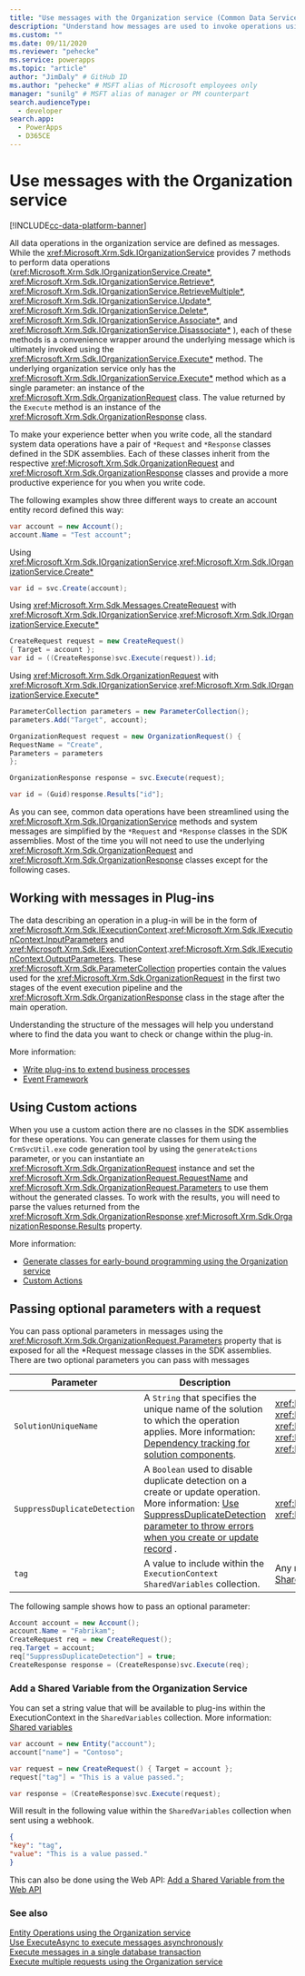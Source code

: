 ```yaml
---
title: "Use messages with the Organization service (Common Data Service) | Microsoft Docs" # Intent and product brand in a unique string of 43-59 chars including spaces
description: "Understand how messages are used to invoke operations using the organization service." # 115-145 characters including spaces. This abstract displays in the search result.
ms.custom: ""
ms.date: 09/11/2020
ms.reviewer: "pehecke"
ms.service: powerapps
ms.topic: "article"
author: "JimDaly" # GitHub ID
ms.author: "pehecke" # MSFT alias of Microsoft employees only
manager: "sunilg" # MSFT alias of manager or PM counterpart
search.audienceType: 
  - developer
search.app: 
  - PowerApps
  - D365CE
---
```

# Use messages with the Organization service

[!INCLUDE[cc-data-platform-banner](../../../includes/cc-data-platform-banner.md)]

All data operations in the organization service are defined as messages. While the <xref:Microsoft.Xrm.Sdk.IOrganizationService> provides 7 methods to perform data operations (<xref:Microsoft.Xrm.Sdk.IOrganizationService.Create*>, <xref:Microsoft.Xrm.Sdk.IOrganizationService.Retrieve*>, <xref:Microsoft.Xrm.Sdk.IOrganizationService.RetrieveMultiple*>, <xref:Microsoft.Xrm.Sdk.IOrganizationService.Update*>, <xref:Microsoft.Xrm.Sdk.IOrganizationService.Delete*>, <xref:Microsoft.Xrm.Sdk.IOrganizationService.Associate*>, and <xref:Microsoft.Xrm.Sdk.IOrganizationService.Disassociate*> ), each of these methods is a convenience wrapper around the underlying message which is ultimately invoked using the <xref:Microsoft.Xrm.Sdk.IOrganizationService.Execute*> method. The underlying organization service only has the <xref:Microsoft.Xrm.Sdk.IOrganizationService.Execute*> method which as a single parameter: an instance of the <xref:Microsoft.Xrm.Sdk.OrganizationRequest> class. The value returned by the `Execute` method is an instance of the <xref:Microsoft.Xrm.Sdk.OrganizationResponse> class.

To make your experience better when you write code, all the standard system data operations have a pair of `*Request` and `*Response` classes defined in the SDK assemblies. Each of these classes inherit from the respective <xref:Microsoft.Xrm.Sdk.OrganizationRequest> and <xref:Microsoft.Xrm.Sdk.OrganizationResponse> classes and provide a more productive experience for you when you write code.

The following examples show three different ways to create an account entity record defined this way:

```csharp
var account = new Account();
account.Name = "Test account";
```

Using <xref:Microsoft.Xrm.Sdk.IOrganizationService>.<xref:Microsoft.Xrm.Sdk.IOrganizationService.Create*>

```csharp
var id = svc.Create(account);
```

Using <xref:Microsoft.Xrm.Sdk.Messages.CreateRequest> with <xref:Microsoft.Xrm.Sdk.IOrganizationService>.<xref:Microsoft.Xrm.Sdk.IOrganizationService.Execute*>

```csharp
CreateRequest request = new CreateRequest()
{ Target = account };
var id = ((CreateResponse)svc.Execute(request)).id;
```

Using <xref:Microsoft.Xrm.Sdk.OrganizationRequest> with <xref:Microsoft.Xrm.Sdk.IOrganizationService>.<xref:Microsoft.Xrm.Sdk.IOrganizationService.Execute*>

```csharp
ParameterCollection parameters = new ParameterCollection();
parameters.Add("Target", account);

OrganizationRequest request = new OrganizationRequest() {
RequestName = "Create",
Parameters = parameters
};

OrganizationResponse response = svc.Execute(request);

var id = (Guid)response.Results["id"];
```

As you can see, common data operations have been streamlined using the <xref:Microsoft.Xrm.Sdk.IOrganizationService> methods and system messages are simplified by the `*Request` and `*Response` classes  in the SDK assemblies. Most of the time you will not need to use the underlying <xref:Microsoft.Xrm.Sdk.OrganizationRequest> and <xref:Microsoft.Xrm.Sdk.OrganizationResponse> classes except for the following cases.

## Working with messages in Plug-ins

The data describing an operation in a plug-in will be in the form of <xref:Microsoft.Xrm.Sdk.IExecutionContext>.<xref:Microsoft.Xrm.Sdk.IExecutionContext.InputParameters> and <xref:Microsoft.Xrm.Sdk.IExecutionContext>.<xref:Microsoft.Xrm.Sdk.IExecutionContext.OutputParameters>. These <xref:Microsoft.Xrm.Sdk.ParameterCollection> properties contain the values used for the <xref:Microsoft.Xrm.Sdk.OrganizationRequest> in the first two stages of the event execution pipeline and the <xref:Microsoft.Xrm.Sdk.OrganizationResponse> class in the stage after the main operation.

Understanding the structure of the messages will help you understand where to find the data you want to check or change within the plug-in.

More information: 

- [Write plug-ins to extend business processes](../plug-ins.md)
- [Event Framework](../event-framework.md)

## Using Custom actions

When you use a custom action there are no classes in the SDK assemblies for these operations. You can generate classes for them using the `CrmSvcUtil.exe` code generation tool by using the `generateActions` parameter, or you can instantiate an <xref:Microsoft.Xrm.Sdk.OrganizationRequest> instance and set the <xref:Microsoft.Xrm.Sdk.OrganizationRequest.RequestName> and <xref:Microsoft.Xrm.Sdk.OrganizationRequest.Parameters> to use them without the generated classes. To work with the results, you will need to parse the values returned from the <xref:Microsoft.Xrm.Sdk.OrganizationResponse>.<xref:Microsoft.Xrm.Sdk.OrganizationResponse.Results> property.

More information: 

- [Generate classes for early-bound programming using the Organization service](generate-early-bound-classes.md)
- [Custom Actions](../custom-actions.md)

## Passing optional parameters with a request

You can pass optional parameters in messages using the <xref:Microsoft.Xrm.Sdk.OrganizationRequest.Parameters> property that is exposed for all the *Request message classes in the SDK assemblies. There are two optional parameters you can pass with messages

|Parameter|Description|Messages|  
|-----------------|-----------------|--------------|  
|`SolutionUniqueName`|A `String` that specifies the unique name of the solution to which the operation applies. More information: [Dependency tracking for solution components](../dependency-tracking-solution-components.md).|<xref:Microsoft.Crm.Sdk.Messages.AddPrivilegesRoleRequest> <br /> <xref:Microsoft.Xrm.Sdk.Messages.CreateRequest> <br /> <xref:Microsoft.Xrm.Sdk.Messages.DeleteRequest> <br /> <xref:Microsoft.Crm.Sdk.Messages.MakeAvailableToOrganizationTemplateRequest> <br /> <xref:Microsoft.Xrm.Sdk.Messages.UpdateRequest>|  
|`SuppressDuplicateDetection`|A `Boolean` used to disable duplicate detection on a create or update operation. More information: [Use SuppressDuplicateDetection parameter to throw errors when you create or update record](detect-duplicate-data.md#use-suppressduplicatedetection-parameter-to-throw-errors-when-you-create-or-update-record) .|<xref:Microsoft.Xrm.Sdk.Messages.CreateRequest> <br /> <xref:Microsoft.Xrm.Sdk.Messages.UpdateRequest>|
|`tag`|A value to include within the `ExecutionContext` `SharedVariables` collection. |Any message that can have a plug-in step registered. More information: [Add a Shared Variable from the Organization Service](#add-a-shared-variable-from-the-organization-service)|
  
 The following sample shows how to pass an optional parameter:  
  
```csharp  
Account account = new Account();  
account.Name = "Fabrikam";  
CreateRequest req = new CreateRequest();  
req.Target = account;  
req["SuppressDuplicateDetection"] = true;  
CreateResponse response = (CreateResponse)svc.Execute(req);  
```  

### Add a Shared Variable from the Organization Service

You can set a string value that will be available to plug-ins within the ExecutionContext in the `SharedVariables` collection. More information: [Shared variables](../understand-the-data-context.md#shared-variables)

```csharp
var account = new Entity("account");
account["name"] = "Contoso";

var request = new CreateRequest() { Target = account };
request["tag"] = "This is a value passed.";

var response = (CreateResponse)svc.Execute(request);
```


Will result in the following value within the `SharedVariables` collection when sent using a webhook.

```json
{
"key": "tag",
"value": "This is a value passed."
}
```

This can also be done using the Web API: [Add a Shared Variable from the Web API](../webapi/compose-http-requests-handle-errors.md#add-a-shared-variable-from-the-web-api)

### See also

[Entity Operations using the Organization service](entity-operations.md)<br />
[Use ExecuteAsync to execute messages asynchronously](use-executeAsync.md)<br />
[Execute messages in a single database transaction](use-executetransaction.md)<br />
[Execute multiple requests using the Organization service](execute-multiple-requests.md)



